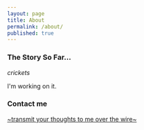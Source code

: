 ```yaml
---
layout: page
title: About
permalink: /about/
published: true
---
```

### The Story So Far...

*crickets*

I'm working on it.

### Contact me

[~transmit your thoughts to me over the wire~](mailto:davidlewisvalentine@gmail.com)

